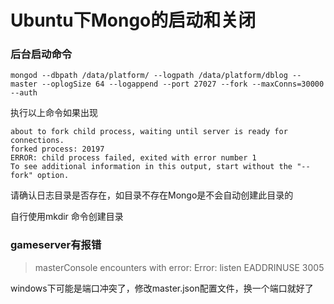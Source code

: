 

#                 Ubuntu下Mongo的启动和关闭



### 后台启动命令

```
mongod --dbpath /data/platform/ --logpath /data/platform/dblog --master --oplogSize 64 --logappend --port 27027 --fork --maxConns=30000 --auth
```

执行以上命令如果出现

```
about to fork child process, waiting until server is ready for connections.
forked process: 20197
ERROR: child process failed, exited with error number 1
To see additional information in this output, start without the "--fork" option.
```

请确认日志目录是否存在，如目录不存在Mongo是不会自动创建此目录的

自行使用mkdir 命令创建目录



### gameserver有报错

> masterConsole encounters with error: Error: listen EADDRINUSE 3005

windows下可能是端口冲突了，修改master.json配置文件，换一个端口就好了